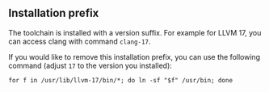 ## Installation prefix

The toolchain is installed with a version suffix.
For example for LLVM 17, you can access clang with command `clang-17`.

If you would like to remove this installation prefix,
you can use the following command (adjust `17` to the version you installed):
```
for f in /usr/lib/llvm-17/bin/*; do ln -sf "$f" /usr/bin; done
```